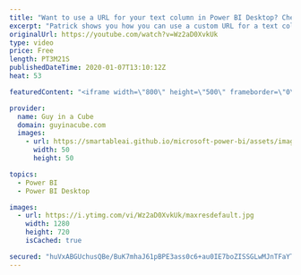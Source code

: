 ```yaml
---
title: "Want to use a URL for your text column in Power BI Desktop? Check THIS out!"
excerpt: "Patrick shows you how you can use a custom URL for a text column of a table or matrix within Power BI Desktop. This is AMAZING!  Download sample: https://guyinacu.be/columncustomurlsample  *******************  Want to take your Power BI skills to the next level? We have training courses available to"
originalUrl: https://youtube.com/watch?v=Wz2aD0XvkUk
type: video
price: Free
length: PT3M21S
publishedDateTime: 2020-01-07T13:10:12Z
heat: 53

featuredContent: "<iframe width=\"800\" height=\"500\" frameborder=\"0\" src=\"https://www.youtube.com/embed/Wz2aD0XvkUk\" allow=\"accelerometer; autoplay; encrypted-media; gyroscope; picture-in-picture\" allowfullscreen></iframe>"

provider:
  name: Guy in a Cube
  domain: guyinacube.com
  images:
    - url: https://smartableai.github.io/microsoft-power-bi/assets/images/organizations/guyinacube.com-50x50.jpg
      width: 50
      height: 50

topics:
  - Power BI
  - Power BI Desktop

images:
  - url: https://i.ytimg.com/vi/Wz2aD0XvkUk/maxresdefault.jpg
    width: 1280
    height: 720
    isCached: true

secured: "huVxABGUchusQBe/BuK7mhaJ61pBPE3ass0c6+au0IE7boZISSGLwMJnTFaYTXFu9YpdxePIrl8XmUGR2TA78RUmIlpDnT+UVMMHEp1b7C5F/5UArihhTjbBwQRALcSMrm//3tenNM3vX3uJPRKokGKL+dICtM1AFjHvAxDLADQP2HIEesbFa3ehLOqPTd/rDS4+6TCzta9CK/dgebLovgkgCjfLZqN2+A3Z3Npl7EJgMq+UGNoXmvJp1z8GWCMuK8MPLb1AJoO4Ej5sTausT6WsszoZ4oTayoEXTz3PpTuMntIkGYUqck1Rb8b8PJTJpbhtVL8BzSwXI1BpG+HhQLiqCTRztd/OT4hAX/njjo/KdAfgDdlt9pTk1s/J+wXhfNPUz4lK5mR8HAE1IhodpKnOMIaOmCTc6p232Mj7Y78=;LYiX5vS07HSp1Zb1TpSyqA=="
---
```


